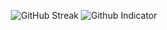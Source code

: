 <p align="center">
  <img src="https://github-readme-streak-stats.herokuapp.com?user=pilot22&hide_border=true" alt="GitHub Streak">
  <img src="https://github-readme-stats.vercel.app/api?username=pilot22&show_icons=true" alt="Github Indicator">  
</p>


<!--
**pilot22/pilot22** is a ✨ _special_ ✨ repository because its `README.md` (this file) appears on your GitHub profile.

Here are some ideas to get you started:

- 🔭 I’m currently working on ...
- 🌱 I’m currently learning ...
- 👯 I’m looking to collaborate on ...
- 🤔 I’m looking for help with ...
- 💬 Ask me about ...
- 📫 How to reach me: ...
- 😄 Pronouns: ...
- ⚡ Fun fact: ...
-->
